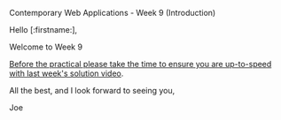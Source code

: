 Contemporary Web Applications - Week 9 (Introduction)

Hello [:firstname:],

Welcome to Week 9

[Before the practical please take the time to ensure you are up-to-speed with last week's solution video](https://joeappleton18.github.io/web-dev-2022-notes/sessions/week_9/lecture.html).

All the best, and I look forward to seeing you,

Joe

